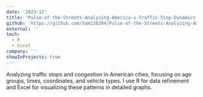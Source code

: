 ```yaml
---
date: '2023-12'
title: 'Pulse-of-the-Streets-Analyzing-America-s-Traffic-Stop-Dynamics'
github: 'https://github.com/Sam120204/Pulse-of-the-Streets-Analyzing-America-s-Traffic-Stop-Dynamics'
external: ''
tech:
  - R
  - Excel
company: ''
showInProjects: true
---
```


Analyzing traffic stops and congestion in American cities, focusing on age groups, times, coordinates, and vehicle types. I use R for data refinement and Excel for visualizing these patterns in detailed graphs.
